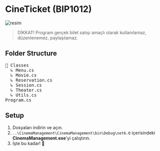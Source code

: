# CineTicket (BIP1012)
![resim](https://github.com/c4nkn/cineticket/assets/56227236/cdd6a670-a267-411b-b1b2-041f785b7710)

> DİKKAT! Program gerçek bilet satışı amaçlı olarak kullanılamaz, düzenlenemez, paylaşılamaz.

## Folder Structure
<pre>📁 Classes<br/>  ↳ Menu.cs<br/>  ↳ Movie.cs<br/>  ↳ Reservation.cs<br/>  ↳ Session.cs<br/>  ↳ Theater.cs<br/>  ↳ Utils.cs<br/>Program.cs</pre>

## Setup
1. Dosyaları indirin ve açın.
2. `..\CinemaManagement\CinemaManagement\bin\Debug\net6.0` içerisindeki **CinemaManagement.exe**'yi çalıştırın.
3. İşte bu kadar! 🥳
